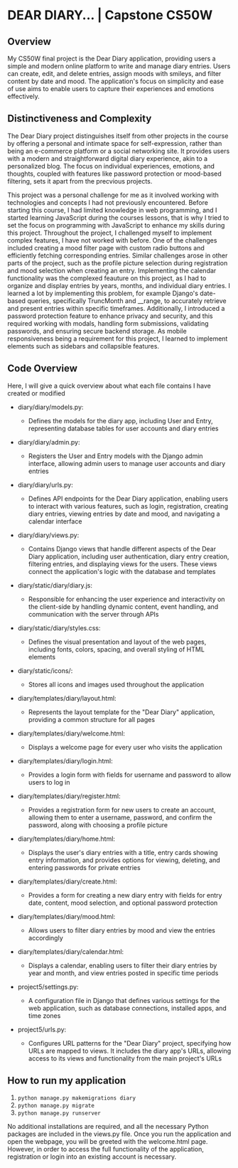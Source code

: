 # DEAR DIARY... | Capstone CS50W

## Overview
My CS50W final project is the Dear Diary application, providing users a simple and modern online platform to write and manage diary entries. Users can create, edit, and delete entries, assign moods with smileys, and filter content by date and mood. The application's focus on simplicity and ease of use aims to enable users to capture their experiences and emotions effectively.


## Distinctiveness and Complexity
The Dear Diary project distinguishes itself from other projects in the course by offering a personal and intimate space for self-expression, rather than being an e-commerce platform or a social networking site. It provides users with a modern and straightforward digital diary experience, akin to a personalized blog. The focus on individual experiences, emotions, and thoughts, coupled with features like password protection or mood-based filtering, sets it apart from the precvious projects.


This project was a personal challenge for me as it involved working with technologies and concepts I had not previously encountered. Before starting this course, I had limited knowledge in web programming, and I started learning JavaScript during the courses lessons, that is why I tried to set the focus on programming with JavaScript to enhance my skills during this project. Throughout the project, I challenged myself to implement complex features, I have not worked with before. One of the challenges included creating a mood filter page with custom radio buttons and efficiently fetching corresponding entries. Similar challenges arose in other parts of the project, such as the profile picture selection during registration and mood selection when creating an entry. Implementing the calendar functionality was the complexed feauture on this project, as I had to organize and display entries by years, months, and individual diary entries. I learned a lot by implementing this problem, for example Django's date-based queries, specifically TruncMonth and __range, to accurately retrieve and present entries within specific timeframes. Additionally, I introduced a password protection feature to enhance privacy and security, and this required working with modals, handling form submissions, validating passwords, and ensuring secure backend storage. As mobile responsiveness being a requirement for this project, I learned to implement elements such as sidebars and collapsible features.


## Code Overview
Here, I will give a quick overview about what each file contains I have created or modified


- diary/diary/models.py:
    - Defines the models for the diary app, including User and Entry, representing database tables for user accounts and diary entries

- diary/diary/admin.py:
    - Registers the User and Entry models with the Django admin interface, allowing admin users to manage user accounts and diary entries

- diary/diary/urls.py:
    - Defines API endpoints for the Dear Diary application, enabling users to interact with various features, such as login, registration, creating diary entries, viewing entries by date and mood, and navigating a calendar interface

- diary/diary/views.py:
    - Contains Django views that handle different aspects of the Dear Diary application, including user authentication, diary entry creation, filtering entries, and displaying views for the users. These views connect the application's logic with the database and templates

- diary/static/diary/diary.js:
    - Responsible for enhancing the user experience and interactivity on the client-side by handling dynamic content, event handling, and communication with the server through APIs

- diary/static/diary/styles.css:
    - Defines the visual presentation and layout of the web pages, including fonts, colors, spacing, and overall styling of HTML elements

- diary/static/icons/:
    - Stores all icons and images used throughout the application

- diary/templates/diary/layout.html:
    - Represents the layout template for the "Dear Diary" application, providing a common structure for all pages

- diary/templates/diary/welcome.html:
    - Displays a welcome page for every user who visits the application

- diary/templates/diary/login.html:
    - Provides a login form with fields for username and password to allow users to log in

- diary/templates/diary/register.html:
    - Provides a registration form for new users to create an account, allowing them to enter a username, password, and confirm the password, along with choosing a profile picture

- diary/templates/diary/home.html:
    - Displays the user's diary entries with a title, entry cards showing entry information, and provides options for viewing, deleting, and entering passwords for private entries

- diary/templates/diary/create.html:
    - Provides a form for creating a new diary entry with fields for entry date, content, mood selection, and optional password protection

- diary/templates/diary/mood.html:
    - Allows users to filter diary entries by mood and view the entries accordingly

- diary/templates/diary/calendar.html:
    - Displays a calendar, enabling users to filter their diary entries by year and month, and view entries posted in specific time periods

- project5/settings.py:
    - A configuration file in Django that defines various settings for the web application, such as database connections, installed apps, and time zones

- project5/urls.py:
    - Configures URL patterns for the "Dear Diary" project, specifying how URLs are mapped to views. It includes the diary app's URLs, allowing access to its views and functionality from the main project's URLs


## How to run my application
1.  `python manage.py makemigrations diary`
2. `python manage.py migrate`
3.  `python manage.py runserver`

No additional installations are required, and all the necessary Python packages are included in the views.py file.
Once you run the application and open the webpage, you will be greeted with the welcome.html page. However, in order to access the full functionality of the application, registration or login into an existing account is necessary.

